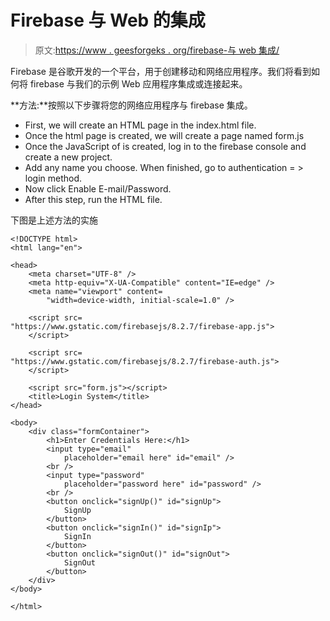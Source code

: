 # Firebase 与 Web 的集成

> 原文:[https://www . geesforgeks . org/firebase-与 web 集成/](https://www.geeksforgeeks.org/firebase-integration-with-web/)

Firebase 是谷歌开发的一个平台，用于创建移动和网络应用程序。我们将看到如何将 firebase 与我们的示例 Web 应用程序集成或连接起来。

**方法:**按照以下步骤将您的网络应用程序与 firebase 集成。

*   First, we will create an HTML page in the index.html file.
*   Once the html page is created, we will create a page named form.js
*   Once the JavaScript of is created, log in to the firebase console and create a new project.
*   Add any name you choose. When finished, go to authentication = > login method.
*   Now click Enable E-mail/Password.
*   After this step, run the HTML file.

下图是上述方法的实施

```htmlhtml
<!DOCTYPE html>
<html lang="en">

<head>
    <meta charset="UTF-8" />
    <meta http-equiv="X-UA-Compatible" content="IE=edge" />
    <meta name="viewport" content=
        "width=device-width, initial-scale=1.0" />

    <script src=
"https://www.gstatic.com/firebasejs/8.2.7/firebase-app.js">
    </script>

    <script src=
"https://www.gstatic.com/firebasejs/8.2.7/firebase-auth.js">
    </script>

    <script src="form.js"></script>
    <title>Login System</title>
</head>

<body>
    <div class="formContainer">
        <h1>Enter Credentials Here:</h1>
        <input type="email" 
            placeholder="email here" id="email" />
        <br />
        <input type="password" 
            placeholder="password here" id="password" />
        <br />
        <button onclick="signUp()" id="signUp">
            SignUp
        </button>
        <button onclick="signIn()" id="signIp">
            SignIn
        </button>
        <button onclick="signOut()" id="signOut">
            SignOut
        </button>
    </div>
</body>

</html>
```